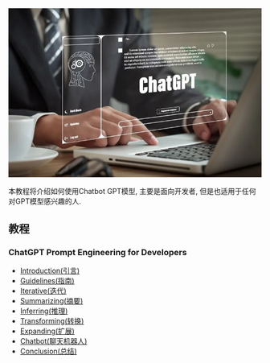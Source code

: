 <img src="./src/image/chatgpt.webp" />

本教程将介绍如何使用Chatbot GPT模型, 主要是面向开发者, 但是也适用于任何对GPT模型感兴趣的人.

## 教程
### ChatGPT Prompt Engineering for Developers

-   [Introduction(引言)](https://prompt-engineering-for-developers.wiki/ChatGPT-Prompt-Engineering-for-Developers/Introduction.html)
-   [Guidelines(指南)](https://prompt-engineering-for-developers.wiki/ChatGPT-Prompt-Engineering-for-Developers/Guidelines.html)
-   [Iterative(迭代)](https://prompt-engineering-for-developers.wiki/ChatGPT-Prompt-Engineering-for-Developers/Iterative.html)
-   [Summarizing(摘要)](https://prompt-engineering-for-developers.wiki/ChatGPT-Prompt-Engineering-for-Developers/Summarizing.html)
-   [Inferring(推理)](https://prompt-engineering-for-developers.wiki/ChatGPT-Prompt-Engineering-for-Developers/Inferring.html)
-   [Transforming(转换)](https://prompt-engineering-for-developers.wiki/ChatGPT-Prompt-Engineering-for-Developers/Transforming.html)
-   [Expanding(扩展)](https://prompt-engineering-for-developers.wiki/ChatGPT-Prompt-Engineering-for-Developers/Expanding.html)
-   [Chatbot(聊天机器人)](https://prompt-engineering-for-developers.wiki/ChatGPT-Prompt-Engineering-for-Developers/Chatbot.html)
-   [Conclusion(总结)](https://prompt-engineering-for-developers.wiki/ChatGPT-Prompt-Engineering-for-Developers/Conclusion.html)